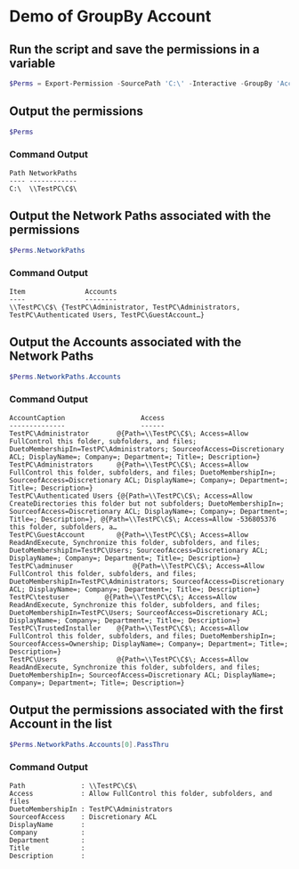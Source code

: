 # Demo of GroupBy Account

## Run the script and save the permissions in a variable

```powershell
$Perms = Export-Permission -SourcePath 'C:\' -Interactive -GroupBy 'Account' -RecurseDepth 0
```

## Output the permissions

```powershell
$Perms
```

### Command Output

```
Path NetworkPaths
---- ------------
C:\  \\TestPC\C$\
```

## Output the Network Paths associated with the permissions

```powershell
$Perms.NetworkPaths
```

### Command Output

```
Item               Accounts
----               --------
\\TestPC\C$\ {TestPC\Administrator, TestPC\Administrators, TestPC\Authenticated Users, TestPC\GuestAccount…}
```

## Output the Accounts associated with the Network Paths

```powershell
$Perms.NetworkPaths.Accounts
```

### Command Output

```
AccountCaption                   Access
--------------                   ------
TestPC\Administrator       @{Path=\\TestPC\C$\; Access=Allow FullControl this folder, subfolders, and files; DuetoMembershipIn=TestPC\Administrators; SourceofAccess=Discretionary ACL; DisplayName=; Company=; Department=; Title=; Description=}
TestPC\Administrators      @{Path=\\TestPC\C$\; Access=Allow FullControl this folder, subfolders, and files; DuetoMembershipIn=; SourceofAccess=Discretionary ACL; DisplayName=; Company=; Department=; Title=; Description=}
TestPC\Authenticated Users {@{Path=\\TestPC\C$\; Access=Allow CreateDirectories this folder but not subfolders; DuetoMembershipIn=; SourceofAccess=Discretionary ACL; DisplayName=; Company=; Department=; Title=; Description=}, @{Path=\\TestPC\C$\; Access=Allow -536805376 this folder, subfolders, a…
TestPC\GuestAccount        @{Path=\\TestPC\C$\; Access=Allow ReadAndExecute, Synchronize this folder, subfolders, and files; DuetoMembershipIn=TestPC\Users; SourceofAccess=Discretionary ACL; DisplayName=; Company=; Department=; Title=; Description=}
TestPC\adminuser               @{Path=\\TestPC\C$\; Access=Allow FullControl this folder, subfolders, and files; DuetoMembershipIn=TestPC\Administrators; SourceofAccess=Discretionary ACL; DisplayName=; Company=; Department=; Title=; Description=}
TestPC\testuser         @{Path=\\TestPC\C$\; Access=Allow ReadAndExecute, Synchronize this folder, subfolders, and files; DuetoMembershipIn=TestPC\Users; SourceofAccess=Discretionary ACL; DisplayName=; Company=; Department=; Title=; Description=}
TestPC\TrustedInstaller    @{Path=\\TestPC\C$\; Access=Allow FullControl this folder, subfolders, and files; DuetoMembershipIn=; SourceofAccess=Ownership; DisplayName=; Company=; Department=; Title=; Description=}
TestPC\Users               @{Path=\\TestPC\C$\; Access=Allow ReadAndExecute, Synchronize this folder, subfolders, and files; DuetoMembershipIn=; SourceofAccess=Discretionary ACL; DisplayName=; Company=; Department=; Title=; Description=}
```

## Output the permissions associated with the first Account in the list

```powershell
$Perms.NetworkPaths.Accounts[0].PassThru
```

### Command Output

```
Path              : \\TestPC\C$\
Access            : Allow FullControl this folder, subfolders, and files
DuetoMembershipIn : TestPC\Administrators
SourceofAccess    : Discretionary ACL
DisplayName       :
Company           :
Department        :
Title             :
Description       :
```
